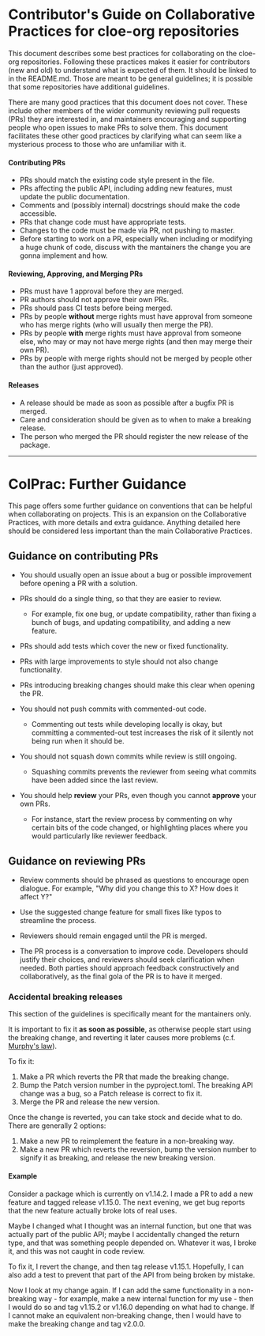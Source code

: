 # Contributor's Guide on Collaborative Practices for cloe-org repositories

This document describes some best practices for collaborating on the cloe-org repositories.
Following these practices makes it easier for contributors (new and old) to understand what is expected of them.
It should be linked to in the README.md. Those are meant to be general guidelines; it is possible that some repositories have additional guidelines.

There are many good practices that this document does not cover.
These include other members of the wider community reviewing pull requests (PRs) they are interested in, and maintainers encouraging and supporting people who open issues to make PRs to solve them.
This document facilitates these other good practices by clarifying what can seem like a mysterious process to those who are unfamiliar with it.

#### Contributing PRs

*   PRs should match the existing code style present in the file.
*   PRs affecting the public API, including adding new features, must update the public documentation.
*   Comments and (possibly internal) docstrings should make the code accessible.
*   PRs that change code must have appropriate tests.
*   Changes to the code must be made via PR, not pushing to master.
*   Before starting to work on a PR, especially when including or modifying a huge chunk of code, discuss with the mantainers the change you are gonna implement and how.

#### Reviewing, Approving, and Merging PRs

*   PRs must have 1 approval before they are merged.
*   PR authors should not approve their own PRs.
*   PRs should pass CI tests before being merged.
*   PRs by people __without__ merge rights must have approval from someone who has merge rights (who will usually then merge the PR).
*   PRs by people __with__ merge rights must have approval from someone else, who may or may not have merge rights (and then may merge their own PR).
*   PRs by people with merge rights should not be merged by people other than the author (just approved).

#### Releases

*   A release should be made as soon as possible after a bugfix PR is merged.
*   Care and consideration should be given as to when to make a breaking release.
*   The person who merged the PR should register the new release of the package.

---

# ColPrac: Further Guidance

This page offers some further guidance on conventions that can be helpful when collaborating on projects.
This is an expansion on the Collaborative Practices, with more details and extra guidance.
Anything detailed here should be considered less important than the main Collaborative Practices.

## Guidance on contributing PRs

*   You should usually open an issue about a bug or possible improvement before opening a PR with a solution.
*   PRs should do a single thing, so that they are easier to review.
    *   For example, fix one bug, or update compatibility, rather than fixing a bunch of bugs, and updating compatibility, and adding a new feature.
*   PRs should add tests which cover the new or fixed functionality.

*   PRs with large improvements to style should not also change functionality.

*   PRs introducing breaking changes should make this clear when opening the PR.
*   You should not push commits with commented-out code.
    *   Commenting out tests while developing locally is okay, but committing a commented-out test increases the risk of it silently not being run when it should be.
*   You should not squash down commits while review is still ongoing.

    *   Squashing commits prevents the reviewer from seeing what commits have been added since the last review.
*   You should help __review__ your PRs, even though you cannot __approve__ your own PRs.

    *   For instance, start the review process by commenting on why certain bits of the code changed, or highlighting places where you would particularly like reviewer feedback.

## Guidance on reviewing PRs

* Review comments should be phrased as questions to encourage open dialogue. For example, "Why did you change this to X? How does it affect Y?"

* Use the suggested change feature for small fixes like typos to streamline the process.

* Reviewers should remain engaged until the PR is merged.

* The PR process is a conversation to improve code. Developers should justify their choices, and reviewers should seek clarification when needed. Both parties should approach feedback constructively and collaboratively, as the final gola of the PR is to have it merged.


### Accidental breaking releases

This section of the guidelines is specifically meant for the mantainers only.

It is important to fix it **as soon as possible**, as otherwise people start using the breaking change, and reverting it later causes more problems (c.f.[ Murphy's law](https://en.wikipedia.org/wiki/Murphy%27s_law)).

To fix it:

1. Make a PR which reverts the PR that made the breaking change.
2. Bump the Patch version number in the pyproject.toml.
    The breaking API change was a bug, so a Patch release is correct to fix it.
3. Merge the PR and release the new version.

Once the change is reverted, you can take stock and decide what to do.
There are generally 2 options:

1. Make a new PR to reimplement the feature in a non-breaking way.
2. Make a new PR which reverts the reversion, bump the version number to signify it as breaking, and release the new breaking version.

#### **Example**

Consider a package which is currently on v1.14.2.
I made a PR to add a new feature and tagged release v1.15.0.
The next evening, we get bug reports that the new feature actually broke lots of real uses.

Maybe I changed what I thought was an internal function, but one that was actually part of the public API; maybe I accidentally changed the return type, and that was something people depended on.
Whatever it was, I broke it, and this was not caught in code review.

To fix it, I revert the change, and then tag release v1.15.1.
Hopefully, I can also add a test to prevent that part of the API from being broken by mistake.

Now I look at my change again.
If I can add the same functionality in a non-breaking way - for example, make a new internal function for my use - then I would do so and tag v1.15.2 or v1.16.0 depending on what had to change.
If I cannot make an equivalent non-breaking change, then I would have to make the breaking change and tag v2.0.0.
